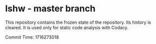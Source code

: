 # lshw - master branch

This repository contains the frozen state of the repository.
Its history is cleared. It is used only for static code
analysis with Codacy.

Commit Time: 1716273018